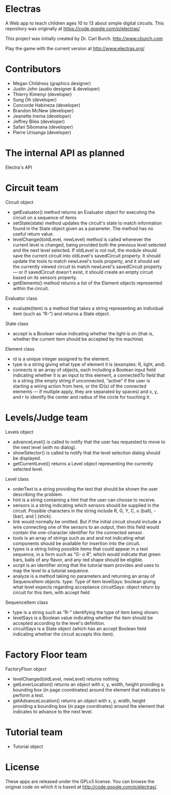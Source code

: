 # Electras

A Web app to teach children ages 10 to 13 about simple digital circuits. This repository was originally at https://code.google.com/p/electras/

This project was initially created by Dr. Carl Burch. http://www.cburch.com

Play the game with the current version at http://www.electras.org/

# Contributors
 * Megan Childress (graphics designer)
 * Justin John (audio designer & developer)
 * Thierry Kimenyi (developer)
 * Sung Oh (developer)
 * Concorde Habineza (developer)
 * Brandon McNew (developer)
 * Jeanette Inema (developer)
 * Jeffrey Biles (developer)
 * Safari Sibomana (developer)
 * Pierre Urisanga (developer)

# The internal API as planned
Electra's API

# Circuit team

Circuit object

* getEvaluator() method returns an Evaluator object for executing the circuit on a sequence of items
* setState(state) method updates the circuit's state to match information found in the State object given as a parameter. The method has no useful return value.
* levelChanged(oldLevel, newLevel) method is called whenever the current level is changed, being provided both the previous level selected and the next level selected. If oldLevel is not null, the module should save the current circuit into oldLevel's savedCircuit property. It should update the tools to match newLevel's tools property, and it should set the currently viewed circuit to match newLevel's savedCircuit property — or if savedCircuit doesn't exist, it should create an empty circuit based on its sensors property.
* getElements() method returns a list of the Element objects represented within the circuit.

Evaluator class

* evaluate(item) is a method that takes a string representing an individual item (such as “R-”) and returns a State object.

State class
* accept is a Boolean value indicating whether the light is on (that is, whether the current item should be accepted by the machine).

Element class

* id is a unique integer assigned to the element.
* type is a string giving what type of element it is (examples: R, light, and).
* connects is an array of objects, each including a Boolean input field indicating whether it is an input to this element, a connectedTo field that is a string (the empty string if unconnected, “active” if the user is starting a wiring action from here, or the ID(s) of the connected elements — if multiple apply, they are separated by spaces) and x, y, and r to identify the center and radius of the circle for touching it.

# Levels/Judge team

Levels object

* advanceLevel() is called to notify that the user has requested to move to the next level (with no dialog).
* showSelector() is called to notify that the level selection dialog should be displayed.
* getCurrentLevel() returns a Level object representing the currently selected level.

Level class

* orderText is a string providing the text that should be shown the user describing the problem.
* hint is a string containing a hint that the user can choose to receive.
* sensors is a string indicating which sensors should be supplied in the circuit. Possible characters in the string include R, G, Y, C, o (ball), - (bar), and | (stick).
* link would normally be omitted. But if the initial circuit should include a wire connecting one of the sensors to an output, then this field would contain the one-character identifier for the connected sensor.
* tools is an array of strings such as and and not indicating what components should be available for insertion into the circuit.
* types is a string listing possible items that could appear in a test sequence, in a form such as “G- *o R*”, which would indicate that green bars, balls of any flavor, and any red shape should be eligible.
* script is an identifier string that the tutorial team provides and uses to map the level to a tutorial sequence.
* analyze is a method taking no parameters and returning an array of SequenceItem objects. type: Type of item levelSays: boolean giving what level expects regarding acceptance circuitSays: object return by circuit for this item, with accept field

 SequenceItem class
 
* type is a string such as “R-” identifying the type of item being shown.
* levelSays is a Boolean value indicating whether the item should be accepted according to the level's definition.
* circuitSays is a State object (which has an accept Boolean field indicating whether the circuit accepts this item).
 
# Factory Floor team

FactoryFloor object

* levelChanged(oldLevel, newLevel) returns nothing
* getLeverLocation() returns an object with x, y, width, height providing a bounding box (in page coordinates) around the element that indicates to perform a test.
* getAdvanceLocation() returns an object with x, y, width, height providing a bounding box (in page coordinates) around the element that indicates to advance to the next level.

# Tutorial team

* Tutorial object

# License

These apps are released under the GPLv3 license. You can browse the original code on which it is based at http://code.google.com/p/electras/.
